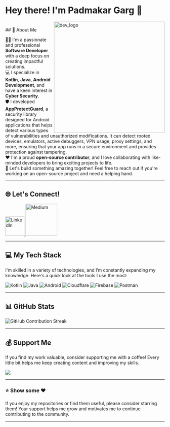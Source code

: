 # Hey there! I'm **Padmakar Garg** 👋

<img align="right" width="350" src="https://cdn.prod.website-files.com/61ebe5f773be1acd620f8208/61fa3997c8a7f531e18d4e67_man-coding-on-laptop.gif" alt="dev_logo"/>
<br>
## 🚀 About Me

👨‍💻 I'm a passionate and professional **Software Developer** with a deep focus on creating impactful solutions.  
💻 I specialize in **Kotlin**, **Java**, **Android Development**, and have a keen interest in **Cyber Security**.  
🛡️ I developed **AppProtectGuard**, a security library designed for Android applications that helps detect various types of vulnerabilities and unauthorized modifications. It can detect rooted devices, emulators, active debuggers, VPN usage, proxy settings, and more, ensuring that your app runs in a secure environment and provides protection against tampering.  
❤️ I'm a proud **open-source contributor**, and I love collaborating with like-minded developers to bring exciting projects to life.  
🤝 Let's build something amazing together! Feel free to reach out if you're working on an open-source project and need a helping hand.

---

## 🌐 Let's Connect!

<p float="left">
  <a href="https://www.linkedin.com/in/padmakargarg" title="Connect with me on LinkedIn">
    <img src="https://openvisualfx.com/wp-content/uploads/2019/10/linkedin-icon-logo-png-transparent.png" width="60" alt="LinkedIn" />
  </a>
  
  <a href="https://medium.com/@worldpadmakar007" title="Check out my Medium blog for articles and insights">
    <img src="https://cdn.mos.cms.futurecdn.net/xJGh6cXvC69an86AdrLD98-737-80.jpg" width="100" alt="Medium" />
  </a>
</p>

---

## 💻 My Tech Stack

I'm skilled in a variety of technologies, and I’m constantly expanding my knowledge. Here's a quick look at the tools I use the most:

![Kotlin](https://img.shields.io/badge/kotlin-%230095D5.svg?style=for-the-badge&logo=kotlin&logoColor=white)
![Java](https://img.shields.io/badge/java-%23ED8B00.svg?style=for-the-badge&logo=java&logoColor=white)
![Android](https://img.shields.io/badge/Android-%23232323.svg?style=for-the-badge&logo=android&logoColor=white)
![Cloudflare](https://img.shields.io/badge/Cloudflare-F38020?style=for-the-badge&logo=Cloudflare&logoColor=white)
![Firebase](https://img.shields.io/badge/firebase-%23039BE5.svg?style=for-the-badge&logo=firebase)
![Postman](https://img.shields.io/badge/Postman-FF6C37?style=for-the-badge&logo=postman&logoColor=white)

---

## 📊 GitHub Stats

<div>
  <div>
    <img src="https://github-readme-streak-stats.herokuapp.com/?user=gargpadmakar&theme=white&hide_border=false" alt="GitHub Contribution Streak"/>
  </div>

  <div>
    <!-- Uncomment this section for top language stats -->
    <!-- <img src="https://github-readme-stats.vercel.app/api/top-langs/?username=gargpadmakar&theme=white&hide_border=false&include_all_commits=true&count_private=true&layout=compact" alt="Most Used Languages"/> -->
  </div>
</div>

---

## 💰 Support Me

If you find my work valuable, consider supporting me with a coffee! Every little bit helps me keep creating content and improving my skills.

<div>
  <a href="https://buymeacoffee.com/padmakargarg">
    <img src="https://img.shields.io/badge/Buy%20Me%20a%20Coffee-ffdd00?style=for-the-badge&logo=buy-me-a-coffee&logoColor=black"/>
  </a>
</div>

---

### ⭐ Show some ❤️

If you enjoy my repositories or find them useful, please consider starring them! Your support helps me grow and motivates me to continue contributing to the community.

---
